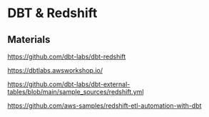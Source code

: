  # DBT & Redshift



## Materials

https://github.com/dbt-labs/dbt-redshift

https://dbtlabs.awsworkshop.io/

https://github.com/dbt-labs/dbt-external-tables/blob/main/sample_sources/redshift.yml

https://github.com/aws-samples/redshift-etl-automation-with-dbt

